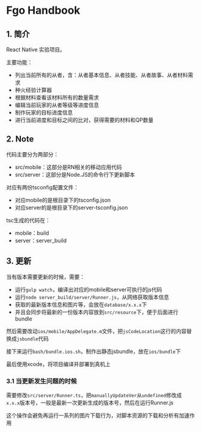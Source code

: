 Fgo Handbook
============

## 1. 简介

React Native 实验项目。

主要功能：

* 列出当前所有的从者，含：从者基本信息、从者技能、从者故事、从者材料需求
* 种火经验计算器
* 根据材料查看该材料所有的数量需求
* 编辑当前玩家的从者等级等进度信息
* 制作玩家的目标进度信息
* 进行当前进度和目标之间的比对，获得需要的材料和QP数量

## 2. Note

代码主要分为两部分：

* src/mobile：这部分是RN相关的移动应用代码
* src/server：这部分是Node.JS的命令行下更新脚本

对应有两份tsconfig配置文件：

* 对应mobile的是根目录下的tsconfig.json
* 对应server的是根目录下的server-tsconfig.json

tsc生成的代码在：

* mobile：build
* server：server_build

## 3. 更新

当有版本需要更新的时候，需要：

* 运行`gulp watch`，编译出对应的mobile和server可执行的js代码
* 运行`node server_build/server/Runner.js`，从网络获取版本信息
* 获取的最新版本信息和图片等，会放在`database/x.x.x`下
* 并且会同步将最新的一份版本内容放到`src/resource`下，便于后面进行bundle

然后需要改动`ios/mobile/AppDelegate.m`文件，把`jsCodeLocation`这行的内容替换成`jsbundle`代码

接下来运行`bash/bundle.ios.sh`，制作出静态jsbundle，放在`ios/bundle`下

最后使用xcode，将项目编译并部署到真机上

### 3.1 当更新发生问题的时候

需要修改`src/server/Runner.ts`，把`manuallyUpdateVer`从`undefined`修改成`x.x.x`版本号，一般是最新一次更新生成的版本号，然后在运行Runner.js

这个操作会避免再运行一系列的图片下载行为，对脚本资源的下载和分析有加速作用


